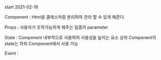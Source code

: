 start 2021-02-16

Component : Html을 클래스처럼 분리하여 관리 할 수 있게 해준다.

Props : 사용자가 조작가능하게 해주는 일종의 parameter

State : Component 내부적으로 사용하여 사용성을 높이는 요소
        상위 Component의 state는 하위 Component에서 사용 가능

Event : 
